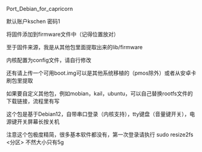 Port_Debian_for_capricorn

默认账户kschen
密码1

将固件添加到firmware文件中（记得位置放对）

至于固件来源，我是从其他包里面提取出来的lib/firmware

内核配置为config文件，请自行修改

还有请上传一个可用boot.img可以是其他系统移植的（pmos除外）或者从安卓卡刷包里提取

如果要自定义其他包，例如mobian，kail，ubuntu，可以自己替换rootfs文件的下载链接，流程里有写

这个包是基于Debian12，自带串口登录（内核支持），tty键盘（音量键开关），电源键开关屏幕长按关机

注意这个包极度精简，很多基本软件都没有，第一次登录请执行 sudo resize2fs <分区> 不然大小只有5g

